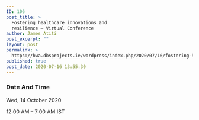 ```yaml
---
ID: 106
post_title: >
  Fostering healthcare innovations and
  resilience – Virtual Conference
author: James Atiti
post_excerpt: ""
layout: post
permalink: >
  https://hwa.dbsprojects.ie/wordpress/index.php/2020/07/16/fostering-healthcare-innovations-and-resilience-virtual-conference/
published: true
post_date: 2020-07-16 13:55:30
---
```

<!-- wp:heading {"level":3} -->
<h3>Date And Time</h3>
<!-- /wp:heading -->

<!-- wp:paragraph -->
<p>Wed, 14 October 2020</p>
<!-- /wp:paragraph -->

<!-- wp:paragraph -->
<p>12:00 AM – 7:00 AM IST</p>
<!-- /wp:paragraph -->